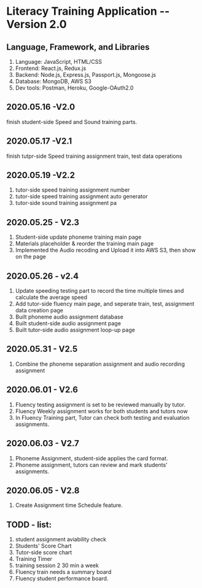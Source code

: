 # Literacy Training Application -- Version 2.0

## Language, Framework, and Libraries

1. Language: JavaScript, HTML/CSS
2. Frontend: React.js, Redux.js
3. Backend: Node.js, Express.js, Passport.js, Mongoose.js
4. Database: MongoDB, AWS S3
5. Dev tools: Postman, Heroku, Google-OAuth2.0

## 2020.05.16 -V2.0

finish student-side Speed and Sound training parts.

## 2020.05.17 -V2.1

finish tutpr-side Speed training assignment train, test data operations

## 2020.05.19 -V2.2

1. tutor-side speed training assignment number
2. tutor-side speed training assignment auto generator
3. tutor-side sound training assignment pa

## 2020.05.25 - V2.3

1. Student-side update phoneme training main page
2. Materials placeholder & reorder the training main page
3. Implemented the Audio recoding and Upload it into AWS S3, then show on the page

## 2020.05.26 - v2.4

1. Update speeding testing part to record the time multiple times and calculate the average speed
2. Add tutor-side fluency main page, and seperate train, test, assignment data creation page
3. Built phoneme audio assignment database
4. Built student-side audio assignment page
5. Built tutor-side audio assignment loop-up page

## 2020.05.31 - V2.5

1. Combine the phoneme separation assignment and audio recording assignment

## 2020.06.01 - V2.6

1. Fluency testing assignment is set to be reviewed manually by tutor.
2. Fluency Weekly assignment works for both students and tutors now
3. In Fluency Training part, Tutor can check both testing and evaluation assignments.

## 2020.06.03 - V2.7

1. Phoneme Assignment, student-side applies the card format.
2. Phoneme assignment, tutors can review and mark students' assignments.

## 2020.06.05 - V2.8

1. Create Assignment time Schedule feature.

## TODD - list:

1. student assignment aviability check
2. Students' Score Chart
3. Tutor-side score chart
4. Training Timer
5. training session 2 30 min a week
6. Fluency train needs a summary board
7. Fluency student performance board.
